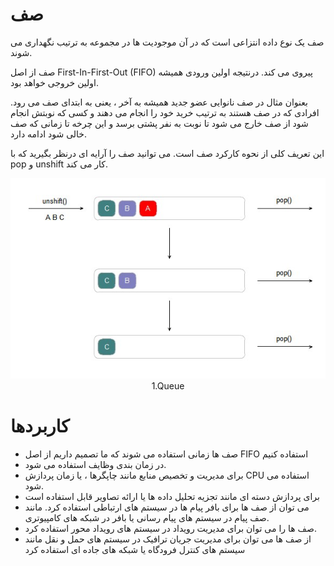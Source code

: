# صف

صف یک نوع داده انتزاعی است که در آن موجودیت ها در مجموعه به ترتیب نگهداری می شوند.

صف از اصل First-In-First-Out (FIFO) پیروی می کند. درنتیجه اولین ورودی همیشه اولین خروجی خواهد بود.

بعنوان مثال در صف نانوایی عضو جدید همیشه به آخر ، یعنی به ابتدای صف می رود. افرادی که در صف هستند به ترتیب خرید خود را انجام می دهند و کسی که نوبتش انجام شود از صف خارج می شود تا نوبت به نفر پشتی برسد و این چرخه تا زمانی که صف خالی شود ادامه دارد.

این تعریف کلی از نحوه کارکرد صف است. می توانید صف را آرایه ای درنظر بگیرید که با pop و unshift کار می کند.

<div align="center">
  <img src="https://github.com/mmdzov/data-structure/blob/main/assets/Queue1.0.jpg" alt="1.Queue" />
  <div>1.Queue</div>
</div>

# کاربردها

- صف ها زمانی استفاده می شوند که ما تصمیم داریم از اصل FIFO استفاده کنیم
- در زمان بندی وظایف استفاده می شود.
- برای مدیریت و تخصیص منابع مانند چاپگرها ، یا زمان پردازش CPU استفاده می شود.
- برای پردازش دسته ای مانند تجزیه تحلیل داده ها یا ارائه تصاویر قابل استفاده است
- می توان از صف ها برای بافر پیام ها در سیستم های ارتباطی استفاده کرد. مانند صف پیام در سیستم های پیام رسانی یا بافر در شبکه های کامپیوتری.
- صف ها را می توان برای مدیریت رویداد در سیستم های رویداد محور استفاده کرد.
- از صف ها می توان برای مدیریت جریان ترافیک در سیستم های حمل و نقل مانند سیستم های کنترل فرودگاه یا شبکه های جاده ای استفاده کرد
